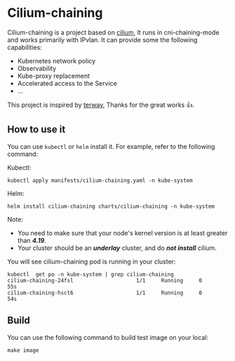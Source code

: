 # Cilium-chaining

Cilium-chaining is a project based on [cilium](https://github.com/cilium/cilium), It runs in cni-chaining-mode and works primarily with IPvlan. It can provide some the following capabilities:

- Kubernetes network policy
- Observability
- Kube-proxy replacement
- Accelerated access to the Service
- ...

This project is inspired by [terway](https://github.com/AliyunContainerService/terway), Thanks for the great works 👍.

## How to use it

You can use `kubectl` or `helm` install it. For example, refer to the following command:

Kubectl:

```shell
kubectl apply manifests/cilium-chaining.yaml -n kube-system
```

Helm:

```shell
helm install cilium-chaining charts/cilium-chaining -n kube-system
```

Note:

* You need to make sure that your node's kernel version is at least greater than **_4.19_**.
* Your cluster should be an _**underlay**_ cluster, and do **_not install_** cilium.

You will see cilium-chaining pod is running in your cluster:

```shell
kubectl  get po -n kube-system | grep cilium-chaining
cilium-chaining-24fsl                    1/1     Running     0              55s
cilium-chaining-hsct6                    1/1     Running     0              54s
```

## Build

You can use the following command to build test image on your local:

```shell
make image
```
